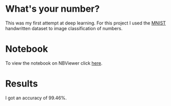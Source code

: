 # What's your number?

This was my first attempt at deep learning. For this project I used the [MNIST](https://en.wikipedia.org/wiki/MNIST_database) handwritten dataset to image classification of numbers.

# Notebook

To view the notebook on NBViewer click [here](https://nbviewer.jupyter.org/github/geekyJock8/whats_your_number/blob/master/What%27s_your_number.ipynb).

# Results

I got an accuracy of 99.46%.

